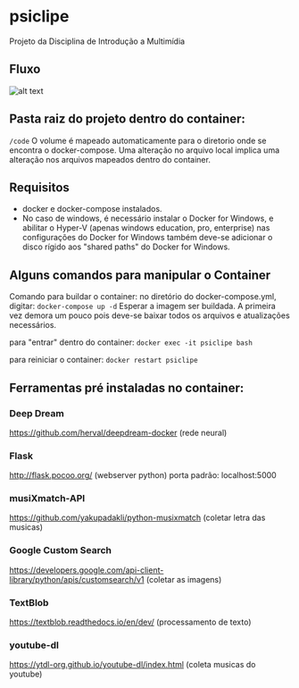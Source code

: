 # psiclipe
Projeto da Disciplina de Introdução a Multimídia

## Fluxo
![alt text](/Doc/fluxo_psiclipe.jpg "Fluxo")

## Pasta raiz do projeto dentro do container: 
```/code```
O volume é mapeado automaticamente para o diretorio onde se encontra o docker-compose. Uma alteração no arquivo local implica uma alteração nos arquivos mapeados dentro do container.

## Requisitos
* docker e docker-compose instalados.
* No caso de windows, é necessário instalar o Docker for Windows, e abilitar o Hyper-V (apenas windows education, pro, enterprise)
nas configurações do Docker for Windows também deve-se adicionar o disco rígido aos "shared paths" do Docker for Windows.

## Alguns comandos para manipular o Container

Comando para buildar o container:
no diretório do docker-compose.yml, digitar:
```docker-compose up -d```
Esperar a imagem ser buildada. A primeira vez demora um pouco pois deve-se baixar todos os arquivos e atualizações necessários.

para "entrar" dentro do container:
```docker exec -it psiclipe bash```

para reiniciar o container: 
```docker restart psiclipe```

## Ferramentas pré instaladas no container:

### Deep Dream
https://github.com/herval/deepdream-docker (rede neural)  
### Flask
http://flask.pocoo.org/ (webserver python)  porta padrão: localhost:5000
### musiXmatch-API
https://github.com/yakupadakli/python-musixmatch  (coletar letra das musicas)  
### Google Custom Search
https://developers.google.com/api-client-library/python/apis/customsearch/v1 (coletar as imagens)  
### TextBlob
https://textblob.readthedocs.io/en/dev/ (processamento de texto)  
### youtube-dl
https://ytdl-org.github.io/youtube-dl/index.html  (coleta musicas do youtube)  


